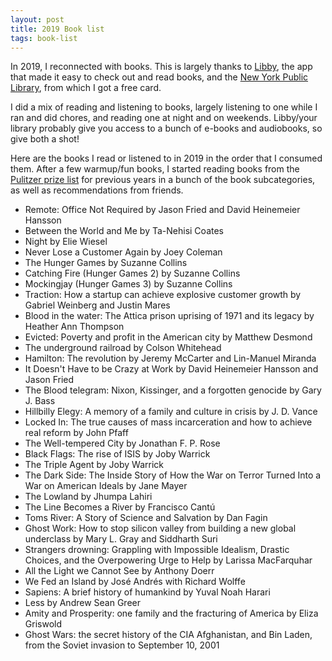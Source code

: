 ```yaml
---
layout: post
title: 2019 Book list
tags: book-list
---
```


In 2019, I reconnected with books. This is largely thanks to
[Libby](https://help.libbyapp.com/en-us/6103.htm), the app that made
it easy to check out and read books, and the [New York Public
Library](https://www.nypl.org/library-card), from which I got a free
card.

I did a mix of reading and listening to books, largely listening to
one while I ran and did chores, and reading one at night and on
weekends. Libby/your library probably give you access to a bunch of
e-books and audiobooks, so give both a shot!

Here are the books I read or listened to in 2019 in the order that I
consumed them. After a few warmup/fun books, I started reading books
from the [Pulitzer prize
list](https://www.pulitzer.org/prize-winners-categories) for previous
years in a bunch of the book subcategories, as well as recommendations
from friends.

* Remote: Office Not Required by Jason Fried and David Heinemeier Hansson
* Between the World and Me by Ta-Nehisi Coates
* Night by Elie Wiesel
* Never Lose a Customer Again by Joey Coleman
* The Hunger Games by Suzanne Collins
* Catching Fire (Hunger Games 2) by Suzanne Collins
* Mockingjay (Hunger Games 3)  by Suzanne Collins
* Traction: How a startup can achieve explosive customer growth by Gabriel Weinberg and Justin Mares
* Blood in the water: The Attica prison uprising of 1971 and its legacy by Heather Ann Thompson
* Evicted: Poverty and profit in the American city by Matthew Desmond
* The underground railroad by Colson Whitehead
* Hamilton: The revolution by Jeremy McCarter and Lin-Manuel Miranda
* It Doesn't Have to be Crazy at Work by David Heinemeier Hansson and Jason Fried
* The Blood telegram: Nixon, Kissinger, and a forgotten genocide by Gary J. Bass
* Hillbilly Elegy: A memory of a family and culture in crisis by J. D. Vance
* Locked In: The true causes of mass incarceration and how to achieve real reform by John Pfaff
* The Well-tempered City by Jonathan F. P. Rose
* Black Flags: The rise of ISIS by Joby Warrick
* The Triple Agent by Joby Warrick
* The Dark Side: The Inside Story of How the War on Terror Turned Into a War on American Ideals by Jane Mayer
* The Lowland by Jhumpa Lahiri
* The Line Becomes a River by Francisco Cantú
* Toms River: A Story of Science and Salvation by Dan Fagin
* Ghost Work: How to stop silicon valley from building a new global underclass by Mary L. Gray and Siddharth Suri
* Strangers drowning: Grappling with Impossible Idealism, Drastic Choices, and the Overpowering Urge to Help by Larissa MacFarquhar
* All the Light we Cannot See by Anthony Doerr
* We Fed an Island by José Andrés with Richard Wolffe
* Sapiens: A brief history of humankind by Yuval Noah Harari
* Less by Andrew Sean Greer
* Amity and Prosperity: one family and the fracturing of America by Eliza Griswold
* Ghost Wars: the secret history of the CIA Afghanistan, and Bin Laden, from the Soviet invasion to September 10, 2001
